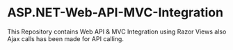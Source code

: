 # ASP.NET-Web-API-MVC-Integration
This Repository contains Web API &amp; MVC Integration using Razor Views also Ajax calls has been made for API calling.
